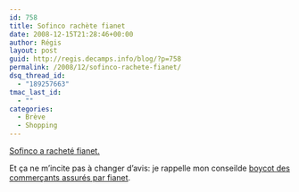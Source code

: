 ```yaml
---
id: 758
title: Sofinco rachète fianet
date: 2008-12-15T21:28:46+00:00
author: Régis
layout: post
guid: http://regis.decamps.info/blog/?p=758
permalink: /2008/12/sofinco-rachete-fianet/
dsq_thread_id:
  - "189257663"
tmac_last_id:
  - ""
categories:
  - Brève
  - Shopping
---
```

[Sofinco a racheté fianet.](http://http://www.ecommercemag.fr/xml/Breves/2008/09/26230/Sofinco-achete-100-du-capital-de-Fia-Net/)

Et ça ne m&rsquo;incite pas à changer d&rsquo;avis: je rappelle mon conseilde [boycot des commerçants assurés par fianet](http://regis.decamps.info/blog/2008/05/a-quoi-sert-fia-net-exactement/).